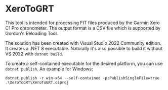 # XeroToGRT

This tool is intended for processing FIT files produced by the Garmin Xero C1 Pro chronometer. 
The output format is a CSV file which is supported by Gordon's Reloading Tool.

The solution has been created with Visual Studio 2022 Community edition. It creates a .NET 8 executable.
Naturally it's also possible to build it without VS 2022 with `dotnet build`.

To create a self-contained executable for the desired platform, you can use `dotnet publish`. 
An example for Windows:

```
dotnet publish -r win-x64 --self-contained -p:PublishSingleFile=true .\XeroToGRT\XeroToGRT.csproj
```